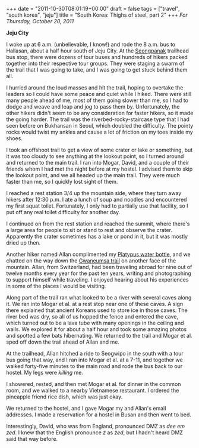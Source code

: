 +++
date = "2011-10-30T08:01:19+00:00"
draft = false
tags = ["travel", "south korea", "jeju"]
title = "South Korea: Thighs of steel, part 2"
+++
*For Thursday, October 20, 2011*

**Jeju City**

I woke up at 6 a.m. (unbelievable, I know!) and rode the 8 a.m. bus to Hallasan, about a half hour south of Jeju City. At the [Seongpanak](http://www.google.com/search?client=safari&rls=en&q=Jeju+Folk+Village+Museum&oe=UTF-8&um=1&ie=UTF-8&hl=en&tbm=isch&source=og&sa=N&tab=wi&biw=1366&bih=690&sei=%20gfqsTsyWBZGbmQXIt5HRDg#um=1&hl=en&client=safari&rls=en&tbm=isch&sa=1&q=Seongpanak&oq=Seongpanak&aq=f&aqi=g-S2&aql=1&gs_sm=e&gs_upl=380428l380428l0l380624l1l1l0l0l0l0l153l153l0.1l1l0&bav=on.2,or.r_gc.r_pw.,cf.osb&fp=e85638aef1ce869b&biw=1366&bih=690) trailhead bus stop, there were dozens of tour buses and hundreds of hikers packed together into their respective tour groups. They were staging a swarm of the trail that I was going to take, and I was going to get stuck behind them all.

I hurried around the loud masses and hit the trail, hoping to overtake the leaders so I could have some peace and quiet while I hiked. There were still many people ahead of me, most of them going slower than me, so I had to dodge and weave and leap and jog to pass them by. Unfortunately, the other hikers didn't seem to be any consideration for faster hikers, so it made the going harder. The trail was the riverbed-rocky-staircase type that I had seen before on Bukhansan in Seoul, which doubled the difficulty. The pointy rocks would twist my ankles and cause a lot of friction on my toes inside my shoes.

I took an offshoot trail to get a view of some crater or lake or something, but it was too cloudy to see anything at the lookout point, so I turned around and returned to the main trail. I ran into Mogar, David, and a couple of their friends whom I had met the night before at my hostel. I advised them to skip the lookout point, and we all headed up the main trail. They were much faster than me, so I quickly lost sight of them.

I reached a rest station 3/4 up the mountain side, where they turn away hikers after 12:30 p.m. I ate a lunch of soup and noodles and encountered my first squat toilet. Fortunately, I only had to partially use that facility, so I put off any real toilet difficulty for another day.

I continued on from the rest station and reached the summit, where there's a large area for people to sit or stand to rest and observe the crater. Apparently the crater sometimes has a lake or pond in it, but it was mostly dried up then.

Another hiker named Allan complimented my [Platypus water bottle](http://www.google.com/search?pq=platypus&hl=en&sugexp=kjrmc&cp=10&gs_id=8&xhr=t&q=platypus+bottle&qe=UGxhdHlwdXMgYg&qesig=cDNRo4fD_TFXDLZ0tzquwQ&pkc=AFgZ2tmMedTtuwGTNGJZZrbtuLtZgsCuuQ47lRbc90icypr4Ua7Vc_oQ6xN3vv86ipdtDQwPR-I-8V0QqUHI_5QW_jWCOb_Ycw&client=safari&rls=en&gs_sm=&gs_upl=&bav=on.2,or.r_gc.r_pw.,cf.osb&biw=1366&bih=690&um=1&ie=UTF-8&tbm=isch&source=og&sa=N&tab=wi), and we chatted on the way down the [Gwaneumsa trail](http://www.google.com/search?hl=en&client=safari&rls=en&q=Gwaneumsa+trail&gs_sm=e&gs_upl=4486l5137l0l5393l6l3l0l3l3l0l122l305l1.2l5l0&bav=on.2,or.r_gc.r_pw.,cf.osb&biw=1366&bih=690&um=1&ie=UTF-8&tbm=isch&source=og&sa=N&tab=wi#um=1&hl=en&client=safari&rls=en&tbm=isch&sa=1&q=Gwaneumsa+trail+hallasan&pbx=1&oq=Gwaneumsa+trail+hallasan&aq=f&aqi=&aql=1&gs_sm=e&gs_upl=15694l17061l0l17281l9l9l0l8l0l0l75l75l1l1l0&bav=on.2,or.r_gc.r_pw.,cf.osb&fp=e85638aef1ce869b&biw=1366&bih=690) on another face of the mountain. Allan, from Switzerland, had been traveling abroad for nine out of twelve months every year for the past ten years, writing and photographing to support himself while traveling. I enjoyed hearing about his experiences in some of the places I would be visiting.

Along part of the trail ran what looked to be a river with several caves along it. We ran into Mogar et al. at a rest stop near one of these caves. A sign there explained that ancient Koreans used to store ice in those caves. The river bed was dry, so all of us hopped the fence and entered the cave, which turned out to be a lava tube with many openings in the ceiling and walls. We explored it for about a half hour and took some amazing photos and spotted a few bats hibernating. We returned to the trail and Mogar et al. sped off down the trail ahead of Allan and me.

At the trailhead, Allan hitched a ride to Seogwipo in the south with a tour bus going that way, and I ran into Mogar et al. at a 7-11, and together we walked forty-five minutes to the main road and rode the bus back to our hostel. My legs were *killing* me.

I showered, rested, and then met Mogar et al. for dinner in the common room, and we walked to a nearby Vietnamese restaurant. I ordered the pineapple friend rice dish, which was just okay.

We returned to the hostel, and I gave Mogar my and Allan's email addresses. I made a reservation for a hostel in Busan and then went to bed.

Interestingly, David, who was from England, pronounced DMZ as *dee em zed*. I knew that the English pronounce *z* as *zed*, but I hadn't heard DMZ said that way before.
